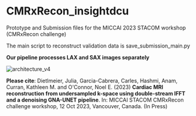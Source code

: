 # CMRxRecon_insightdcu
Prototype and Submission files for the MICCAI 2023 STACOM workshop (CMRxRecon challenge)

The main script to reconstruct validation data is save_submission_main.py

**Our pipeline processes LAX and SAX images separately**


![architecture_v4](https://github.com/juliadietlmeier/CMRxRecon_insightdcu/assets/79544193/eadc6b62-d8e2-4bc2-8329-a918bcc29f19)


**Please cite**:
Dietlmeier, Julia, Garcia-Cabrera, Carles, Hashmi, Anam, Curran, Kathleen M. and O'Connor, Noel E. (2023) **Cardiac MRI reconstruction from undersampled k-space using double-stream IFFT and a denoising GNA-UNET pipeline**. In: MICCAI STACOM CMRxRecon challenge workshop, 12 Oct 2023, Vancouver, Canada. (In Press)


